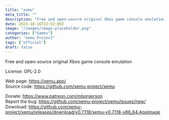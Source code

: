 ```yaml
---
title: "xemu"
meta_title: ""
description: "Free and open-source original Xbox game console emulation"
date: 2023-10-16T22:52:00Z
image: "/images/image-placeholder.png"
categories: ["Games"]
author: "xemu Project"
tags: ["official"]
draft: false
---
```


Free and open-source original Xbox game console emulation

License: GPL-2.0

Web page: https://xemu.app/  
Source code: https://github.com/xemu-project/xemu

Donate: https://www.patreon.com/mborgerson  
Report the bug: https://github.com/xemu-project/xemu/issues/new/  
Download: https://github.com/xemu-project/xemu/releases/download/v0.7.118/xemu-v0.7.118-x86_64.AppImage
